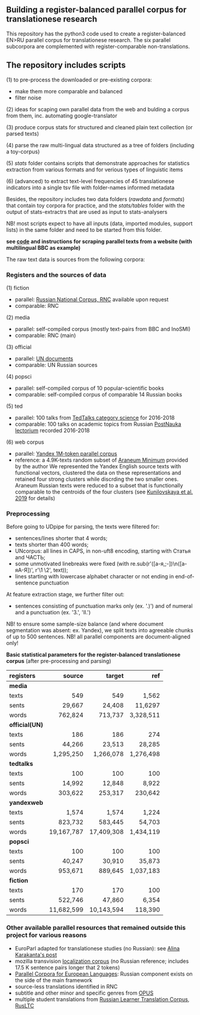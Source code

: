 ## Building a register-balanced parallel corpus for translationese research

This repository has the python3 code used to create a register-balanced EN>RU parallel corpus for translationese research. 
The six parallel subcorpora are complemented with register-comparable non-translations.

## The repository includes scripts
(1) to pre-process the downloaded or pre-existing corpora: 

- make them more comparable and balanced
- filter noise

(2) ideas for scaping own parallel data from the web and bulding a corpus from them, inc. automating google-translator

(3) produce corpus stats for structured and cleaned plain text collection (or parsed texts)

(4) parse the raw multi-lingual data structured as a tree of folders (including a toy-corpus)

(5) *stats* folder contains scripts that demonstrate approaches for statistics extraction from various formats and for verious types of linguistic items

(6) (advanced) to extract text-level frequencies of 45 translationese indicators into a single tsv file with folder-names informed metadata

Besides, the repository includes two data folders (*rawdata* and *formats*) that contain toy corpora for practice, and the *stats/tables* folder with the output of stats-extractrs that are used as input to stats-analysers

NB! most scripts expect to have all inputs (data, imported modules, support lists) in the same folder and need to be started from this folder.

**see [code](https://github.com/kunilovskaya/scrape) and instructions for scraping parallel texts from a website (with multilingual BBC as example)**

The raw text data is sources from the following corpora:

### Registers and the sources of data
(1) fiction
- parallel: [Russian National Corpus, RNC](http://www.ruscorpora.ru/new/) available upon request
- comparable: RNC

(2) media
- parallel: self-compiled corpus (mostly text-pairs from BBC and InoSMI)
- comparable: RNC (main)

(3) official
- parallel: [UN documents](https://conferences.unite.un.org/UNCORPUS/en/DownloadOverview#download)
- comparable: UN Russian sources

(4) popsci
- parallel: self-compiled corpus of 10 popular-scientific books
- comparable: self-compiled corpus of comparable 14 Russian books

(5) ted
- parallel: 100 talks from [TedTalks category science](https://www.ted.com/talks?sort=newest&topics%5B%5D=Science) for 2016-2018
- comparable: 100 talks on academic topics from Russian [PostNauka lectorium](https://postnauka.ru/) recorded 2016-2018

(6) web corpus
- parallel: [Yandex 1M-token parallel corpus](https://translate.yandex.ru/corpus)
- reference: a 4.9K-texts random subset of [Araneum Minimum](http://unesco.uniba.sk/aranea_about/index.html) provided by the author 
We represented the Yandex English source texts with functional vectors, clustered the data on these representations and retained four strong clusters while discrding the two smaller ones.
Araneum Russian texts were reduced to a subset that is functionally comparable to the centroids of the four clusters (see [Kunilovskaya et al. 2019](https://comparable.limsi.fr/bucc2019/BUCC2019-proceedings.pdf#page=44) for details)

### Preprocessing

Before going to UDpipe for parsing, the texts were filtered for:
- sentences/lines shorter that 4 words;
- texts shorter than 400 words;
- UNcorpus: all lines in CAPS, in non-uft8 encoding, starting with Статья and ЧАСТЬ;
- some unmotivated linebreaks were fixed (with re.sub(r'([а-я,;-])\n([а-яА-Я])', r'\1 \2', text));
- lines starting with lowercase alphabet character or not ending in end-of-sentence punctuation

At feature extraction stage, we further filter out:
- sentences consisting of punctuation marks only (ex. '.)') and of numeral and a punctuation (ex. '3.', 'II.')

NB! to ensure some sample-size balance (and where document segmentation was absent: ex. Yandex), we split texts into agreeable chunks of up to 500 sentences.
NB! all parallel components are document-aligned only!

**Basic statistical parameters for the register-balanced translationese corpus** (after pre-processing and parsing)

 registers   |    source   |    target    |    ref         |
 :----------     |----------------:|----------------:|---------------:| 
 **media**        |                  |                  |                 |
 texts      |      549      |     549       |   1,562     |
 sents     |    29,667    |    24,408  |   11,6297   |
 words    |   762,824  |   713,737  | 3,328,511 |
 **official(UN)**|                |                  |                 |
 texts      |      186      |     186       |   274        |
 sents     |   44,266    |    23,513   |   28,285   |
 words    | 1,295,250 | 1,266,078 |1,276,498 |
 **tedtalks**     |                  |                  |                 |
 texts      |      100      |      100      |    100       |
 sents     |   14,992     |   12,848   |    8,922  |
 words    |   303,622  |   253,317  | 230,642   |
 **yandexweb**|                  |                  |                 |
 texts      |  1,574       |     1,574    |   1,224     |
 sents     |   823,732   |    583,445  |   54,703 |
 words    |19,167,787|17,409,308| 1,434,119|
 **popsci**       |                 |                    |                 |
 texts      |  100         |      100       |    100       |
 sents     |   40,247   |   30,910      |   35,873   |
 words    | 953,671   |   889,645   |  1,037,183  |
 **fiction**        |                  |                   |                  |
 texts      |  170          |     170        |      100       |
 sents     |   522,746   |     47,860   |       6,354   |
 words    | 11,682,599 | 10,143,594 |  118,390  |


### Other available parallel resources that remained outside this project for various reasons
- EuroParl adapted for translationese studies (no Russian): see [Alina Karakanta's post](https://medium.com/machine-translation-fbk/weve-told-you-before-re-discovering-translationese-in-machine-translation-research-6159ed45c085)
- mozilla transvision [localization corpus](https://transvision.mozfr.org/downloads/) (no Russian reference; includes 17.5 K sentence pairs longer that 2 tokens)
- [Parallel Corpora for European Languages](https://paracrawl.eu/): Russian component exists on the side of the main framework
- source-less translations identified in RNC
- subtitle and other minor and specific genres from [OPUS](http://opus.nlpl.eu/)
- multiple student translations from [Russian Learner Translation Corpus, RusLTC](https://www.rus-ltc.org/search)
 
